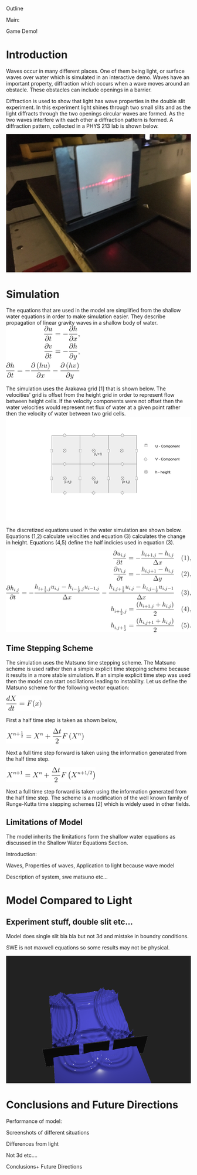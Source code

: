 Outline

Main:

Game Demo!

# Introduction

Waves occur in many different places. One of them being light, or surface waves over water which is simulated in an interactive demo. Waves have an important property, diffraction which occurs when a wave moves around an obstacle. These obstacles can include openings in a barrier.

Diffraction is used to show that light has wave properties in the double slit experiment. In this experiment light shines through two small slits and as the light diffracts through the two openings circular waves are formed. As the two waves interfere with each other a diffraction pattern is formed. A diffraction pattern, collected in a PHYS 213 lab is shown below.

![](lab.JPG)


# Simulation


The equations that are used in the model are simplified from the shallow water equations in order to make
simulation easier. They describe propagation of linear gravity waves in a shallow body of water.
![](equation2.png)

The simulation uses the Arakawa grid [1] that is shown below. The velocities' grid is offset from the height
grid in
order to
represent flow between height cells. If the velocity components were not offset then the water velocities
would represent net flux of water at a given point rather then the velocity of water between two grid cells.
![](scheme.png)

The discretized equations used in the water simulation are shown below. Equations (1,2) calculate velocities
and equation (3) calculates the
change in height. Equations (4,5) define the half indicies used in equation (3).

![](equation3.png)
           

##  Time Stepping Scheme

The simulation uses the Matsuno time stepping scheme. The Matsuno scheme is used rather then a simple
explicit time
stepping scheme
because it results in a more stable simulation. If an simple explicit time step was used then the model can
start oscillations leading to instability. Let us define the Matsuno scheme for the following vector
equation:

![](equation4.png)

First a half time step is taken as shown below,

![](equation5.png)

Next a full time step forward is taken using the information generated from the half time step.

![](equation6.png)

Next a full time step forward is taken using the information generated from the half time step.
The scheme is a modification of the well known family of Runge-Kutta time stepping schemes [2] which is
widely used in other fields.

## Limitations of Model

The model inherits the limitations form the shallow water equations as discussed in the Shallow Water
Equations Section. 

Introduction:

Waves, Properties of waves, Application to light because wave model

Description of system, swe matsuno etc...


# Model Compared to Light

## Experiment stuff, double slit etc...

Model does single slit bla bla but not 3d and mistake in boundry conditions. 

SWE is not maxwell equations so some results may not be physical.

![](double_slit.png)

# Conclusions and Future Directions




Performance of model:

Screenshots of different situations

Differences from light

Not 3d etc....

Conclusions+ Future Directions



